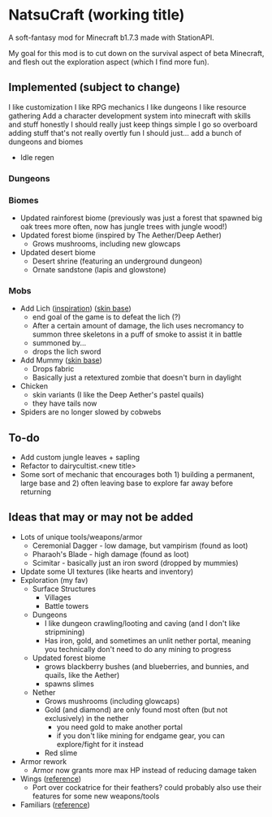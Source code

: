 # NatsuCraft (working title)

A soft-fantasy mod for Minecraft b1.7.3 made with StationAPI.

My goal for this mod is to cut down on the survival aspect of beta Minecraft, and flesh out the exploration aspect (which I find more fun).

## Implemented (subject to change)

I like customization
I like RPG mechanics
I like dungeons
I like resource gathering
Add a character development system into minecraft
with skills and stuff
honestly I should really just keep things simple
I go so overboard adding stuff that's not really overtly fun
I should just... add a bunch of dungeons and biomes

- Idle regen

### Dungeons

### Biomes

- Updated rainforest biome (previously was just a forest that spawned big oak trees more often, now has jungle trees with jungle wood!)
- Updated forest biome (inspired by The Aether/Deep Aether)
  - Grows mushrooms, including new glowcaps
- Updated desert biome
  - Desert shrine (featuring an underground dungeon)
  - Ornate sandstone (lapis and glowstone)

### Mobs

- Add Lich ([inspiration](https://the-grimoire-of-gaia.fandom.com/wiki/Bone_Knight)) ([skin base](https://namemc.com/skin/adcc6eab0088f51e))
  - end goal of the game is to defeat the lich (?)
  - After a certain amount of damage, the lich uses necromancy to summon three skeletons in a puff of smoke to assist it in battle
  - summoned by...
  - drops the lich sword
- Add Mummy ([skin base](https://www.minecraftskins.com/skin/22900078/mummy/))
  - Drops fabric
  - Basically just a retextured zombie that doesn't burn in daylight
- Chicken
  - skin variants (I like the Deep Aether's pastel quails)
  - they have tails now
- Spiders are no longer slowed by cobwebs

## To-do

- Add custom jungle leaves + sapling
- Refactor to dairycultist.\<new title>
- Some sort of mechanic that encourages both 1) building a permanent, large base and 2) often leaving base to explore far away before returning

## Ideas that may or may not be added

- Lots of unique tools/weapons/armor
  - Ceremonial Dagger - low damage, but vampirism (found as loot)
  - Pharaoh's Blade - high damage (found as loot)
  - Scimitar - basically just an iron sword (dropped by mummies)
- Update some UI textures (like hearts and inventory)
- Exploration (my fav)
  - Surface Structures
    - Villages
    - Battle towers
  - Dungeons
    - I like dungeon crawling/looting and caving (and I don't like stripmining)
    - Has iron, gold, and sometimes an unlit nether portal, meaning you technically don't need to do any mining to progress
  - Updated forest biome
    - grows blackberry bushes (and blueberries, and bunnies, and quails, like the Aether)
    - spawns slimes
  - Nether
    - Grows mushrooms (including glowcaps)
    - Gold (and diamond) are only found most often (but not exclusively) in the nether
      - you need gold to make another portal
      - if you don't like mining for endgame gear, you can explore/fight for it instead
    - Red slime
- Armor rework
  - Armor now grants more max HP instead of reducing damage taken
- Wings ([reference](https://www.curseforge.com/minecraft/mc-mods/simple-flight))
  - Port over cockatrice for their feathers? could probably also use their features for some new weapons/tools
- Familiars ([reference](https://www.curseforge.com/minecraft/mc-mods/touhou-little-maid))